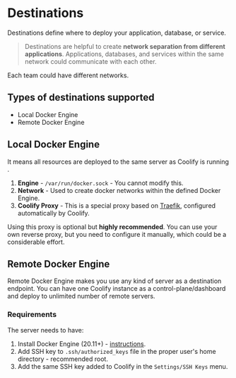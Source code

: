 # Destinations

Destinations define where to deploy your application, database, or service.
> Destinations are helpful to create **network separation from different applications**. Applications, databases, and services within the same network could communicate with each other.

Each team could have different networks.

## Types of destinations supported
- Local Docker Engine
- Remote Docker Engine

## Local Docker Engine
It means all resources are deployed to the same server as Coolify is running .
1. **Engine** - `/var/run/docker.sock` - You cannot modify this.
2. **Network** - Used to create docker networks within the defined Docker Engine.
3. **Coolify Proxy** - This is a special proxy based on [Traefik](https://traefik.io/traefik/), configured automatically by Coolify. 

Using this proxy is optional but **highly recommended**. You can use your own reverse proxy, but you need to configure it manually, which could be a considerable effort.

## Remote Docker Engine
Remote Docker Engine makes you use any kind of server as a destination endpoint. You can have one Coolify instance as a control-plane/dashboard and deploy to unlimited number of remote servers.

### Requirements
The server needs to have:
1. Install Docker Engine (20.11+) - [instructions](https://docs.docker.com/engine/install/).
2. Add SSH key to `.ssh/authorized_keys` file in the proper user's home directory - recommended root.
3. Add the same SSH key added to Coolify in the `Settings/SSH Keys` menu.
